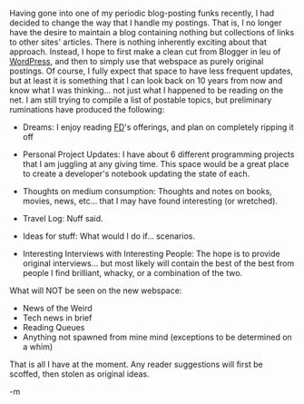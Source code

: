 Having gone into one of my periodic blog-posting funks recently, I had decided to change the way that I handle my postings.  That is, I no longer have the desire to maintain a blog containing nothing but collections of links to other sites' articles.  There is nothing inherently exciting about that approach.  Instead, I hope to first make a clean cut from Blogger in leu of <a href="http://wordpress.org/">WordPress</a>, and then to simply use that webspace as purely original postings.  Of course, I fully expect that space to have less frequent updates, but at least it is something that I can look back on 10 years from now and know what I was thinking... not just what I happened to be reading on the net.  I am still trying to compile a list of postable topics, but preliminary ruminations have produced the following:

+ Dreams: I enjoy reading <a href="http://blog.founddrama.net">FD</a>'s offerings, and plan on completely ripping it off

+ Personal Project Updates: I have about 6 different programming projects that I am juggling at any giving time.  This space would be a great place to create a developer's notebook updating the state of each.

+ Thoughts on medium consumption: Thoughts and notes on books, movies, news, etc... that I may have found interesting (or wretched).

+ Travel Log: Nuff said.

+ Ideas for stuff: What would I do if... scenarios.

+ Interesting Interviews with Interesting People: The hope is to provide original interviews... but most likely will contain the best of the best from people I find brilliant, whacky, or a combination of the two.

What will NOT be seen on the new webspace:

- News of the Weird
- Tech news in brief
- Reading Queues
- Anything not spawned from mine mind (exceptions to be determined on a whim)

That is all I have at the moment.  Any reader suggestions will first be scoffed, then stolen as original ideas.

-m